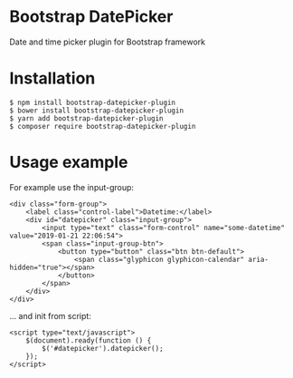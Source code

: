 # Bootstrap DatePicker
Date and time picker plugin for Bootstrap framework

# Installation

    $ npm install bootstrap-datepicker-plugin
    $ bower install bootstrap-datepicker-plugin
    $ yarn add bootstrap-datepicker-plugin
    $ composer require bootstrap-datepicker-plugin

# Usage example

For example use the input-group:

    <div class="form-group">
        <label class="control-label">Datetime:</label>
        <div id="datepicker" class="input-group">
            <input type="text" class="form-control" name="some-datetime" value="2019-01-21 22:06:54">
            <span class="input-group-btn">
                <button type="button" class="btn btn-default">
                    <span class="glyphicon glyphicon-calendar" aria-hidden="true"></span>
                </button>
            </span>
        </div>
    </div>

... and init from script:

    <script type="text/javascript">
        $(document).ready(function () {
            $('#datepicker').datepicker();
        });
    </script>